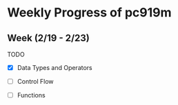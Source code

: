 # Weekly Progress of pc919m #
## Week (2/19 - 2/23) ##

TODO
- [x] Data Types and Operators

- [ ] Control Flow

- [ ] Functions

